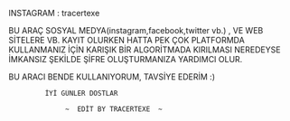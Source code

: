  INSTAGRAM : tracertexe

BU ARAÇ SOSYAL MEDYA(instagram,facebook,twitter vb.) , VE WEB SİTELERE VB. KAYIT OLURKEN HATTA PEK ÇOK PLATFORMDA KULLANMANIZ İÇİN KARIŞIK BİR ALGORİTMADA KIRILMASI NEREDEYSE İMKANSIZ ŞEKİLDE ŞİFRE OLUŞTURMANIZA YARDIMCI OLUR.

BU ARACI BENDE KULLANIYORUM, TAVSİYE EDERİM :)

             İYİ GÜNLER DOSTLAR

                  ~  EDİT BY TRACERTEXE  ~
